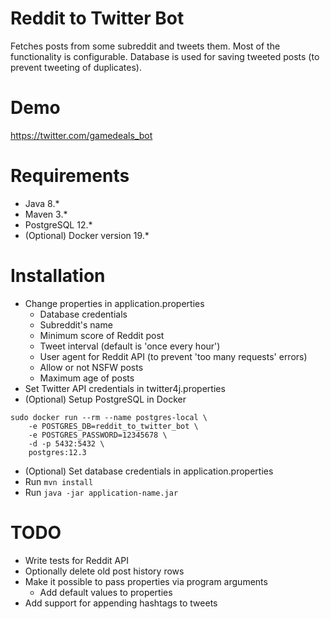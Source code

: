 # Reddit to Twitter Bot
Fetches posts from some subreddit and tweets them. Most of the functionality is configurable. Database is used for saving tweeted posts (to prevent tweeting of duplicates).

# Demo
https://twitter.com/gamedeals_bot

# Requirements
* Java 8.*
* Maven 3.*
* PostgreSQL 12.*
* (Optional) Docker version 19.*

# Installation
* Change properties in application.properties
    * Database credentials
    * Subreddit's name
    * Minimum score of Reddit post
    * Tweet interval (default is 'once every hour')
    * User agent for Reddit API (to prevent 'too many requests' errors)
    * Allow or not NSFW posts
    * Maximum age of posts
* Set Twitter API credentials in twitter4j.properties
* (Optional) Setup PostgreSQL in Docker
```shell script
sudo docker run --rm --name postgres-local \
    -e POSTGRES_DB=reddit_to_twitter_bot \
    -e POSTGRES_PASSWORD=12345678 \
    -d -p 5432:5432 \
    postgres:12.3
```
* (Optional) Set database credentials in application.properties
* Run ```mvn install```
* Run ```java -jar application-name.jar```

# TODO
* Write tests for Reddit API
* Optionally delete old post history rows
* Make it possible to pass properties via program arguments
    * Add default values to properties
* Add support for appending hashtags to tweets
